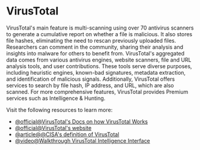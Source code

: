 # VirusTotal

VirusTotal's main feature is multi-scanning using over 70 antivirus scanners to generate a cumulative report on whether a file is malicious. It also stores file hashes, eliminating the need to rescan previously uploaded files. Researchers can comment in the community, sharing their analysis and insights into malware for others to benefit from. VirusTotal's aggregated data comes from various antivirus engines, website scanners, file and URL analysis tools, and user contributions. These tools serve diverse purposes, including heuristic engines, known-bad signatures, metadata extraction, and identification of malicious signals. Additionally, VirusTotal offers services to search by file hash, IP address, and URL, which are also scanned. For more comprehensive features, VirusTotal provides Premium services such as Intelligence & Hunting.

Visit the following resources to learn more:

- [@official@VirusTotal's Docs on how VirusTotal Works](https://docs.virustotal.com/docs/how-it-works)
- [@official@VirusTotal's website](https://www.virustotal.com)
- [@article@@CISA's definition of VirusTotal](https://www.cisa.gov/resources-tools/services/virustotal)
- [@video@Walkthrough VirusTotal Intelligence Interface](https://www.youtube.com/watch?v=WoHVM8pCfsQ)
